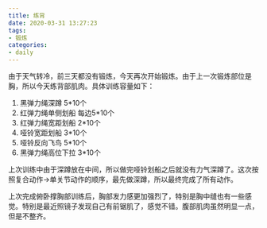 ```yaml
---
title: 练背
date: 2020-03-31 13:27:23
tags:
- 锻炼
categories:
- daily
---
```


由于天气转冷，前三天都没有锻炼，今天再次开始锻炼。由于上一次锻炼部位是胸，所以今天练背部肌肉。具体训练容量如下：

1. 黑弹力绳深蹲 5*10个
2. 红弹力绳单侧划船 每边5*10个
3. 红弹力绳宽距划船 2*10个
4. 哑铃宽距划船 3*10个
5. 哑铃反向飞鸟 5*10个
6. 黑弹力绳高位下拉 3*10个

上次训练中由于深蹲放在中间，所以做完哑铃划船之后就没有力气深蹲了。这次按照复合动作->单关节动作的顺序，最先做深蹲，所以最终完成了所有动作。

上次完成俯卧撑胸部训练后，胸部发力感更加强烈了，特别是胸中缝也有一些感觉。特别是最近照镜子发现自己有前锯肌了，感觉不错。腹部肌肉虽然明显一点，但是不整齐。
